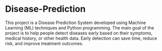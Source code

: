 # Disease-Prediction
This project is a Disease Prediction System developed using Machine Learning (ML) techniques and Python programming. The main goal of the project is to help people detect diseases early based on their symptoms, medical history, or other health data. Early detection can save time, reduce risk, and improve treatment outcomes.
